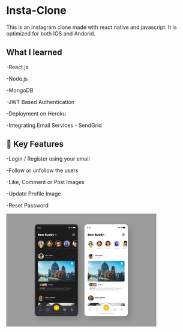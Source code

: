 # Insta-Clone

This is an instagram clone made with react native and javascript. It is optimized for both IOS and Andorid. 


## What I learned 

-React.js

-Node.js

-MongoDB

-JWT Based Authentication

-Deployment on Heroku

-Integrating Email Services - SendGrid

## 🔑 Key Features

-Login / Register using your email

-Follow or unfollow the users

-Like, Comment or Post Images

-Update Profile Image

-Reset Password


![](Client/Screenshott.png)
